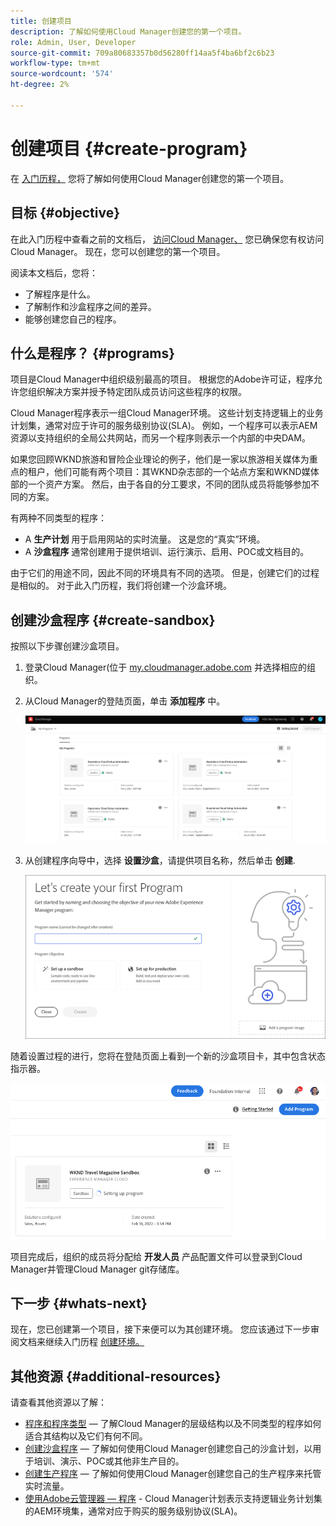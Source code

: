 ```yaml
---
title: 创建项目
description: 了解如何使用Cloud Manager创建您的第一个项目。
role: Admin, User, Developer
source-git-commit: 709a80683357b0d56280ff14aa5f4ba6bf2c6b23
workflow-type: tm+mt
source-wordcount: '574'
ht-degree: 2%

---
```



# 创建项目 {#create-program}

在 [入门历程，](overview.md) 您将了解如何使用Cloud Manager创建您的第一个项目。

## 目标 {#objective}

在此入门历程中查看之前的文档后， [访问Cloud Manager、](cloud-manager.md) 您已确保您有权访问Cloud Manager。 现在，您可以创建您的第一个项目。

阅读本文档后，您将：

* 了解程序是什么。
* 了解制作和沙盒程序之间的差异。
* 能够创建您自己的程序。

## 什么是程序？ {#programs}

项目是Cloud Manager中组织级别最高的项目。 根据您的Adobe许可证，程序允许您组织解决方案并授予特定团队成员访问这些程序的权限。

Cloud Manager程序表示一组Cloud Manager环境。 这些计划支持逻辑上的业务计划集，通常对应于许可的服务级别协议(SLA)。 例如，一个程序可以表示AEM资源以支持组织的全局公共网站，而另一个程序则表示一个内部的中央DAM。

如果您回顾WKND旅游和冒险企业理论的例子，他们是一家以旅游相关媒体为重点的租户，他们可能有两个项目：其WKND杂志部的一个站点方案和WKND媒体部的一个资产方案。 然后，由于各自的分工要求，不同的团队成员将能够参加不同的方案。

有两种不同类型的程序：

* A **生产计划** 用于启用网站的实时流量。 这是您的“真实”环境。
* A **沙盒程序** 通常创建用于提供培训、运行演示、启用、POC或文档目的。

由于它们的用途不同，因此不同的环境具有不同的选项。 但是，创建它们的过程是相似的。 对于此入门历程，我们将创建一个沙盒环境。

## 创建沙盒程序 {#create-sandbox}

按照以下步骤创建沙盒项目。

1. 登录Cloud Manager(位于 [my.cloudmanager.adobe.com](https://my.cloudmanager.adobe.com/) 并选择相应的组织。

1. 从Cloud Manager的登陆页面，单击 **添加程序** 中。

   ![Cloud Manager登录页面](/help/implementing/cloud-manager/getting-access-to-aem-in-cloud/assets/first_timelogin1.png)

1. 从创建程序向导中，选择 **设置沙盒**，请提供项目名称，然后单击 **创建**.

   ![程序类型创建](/help/implementing/cloud-manager/getting-access-to-aem-in-cloud/assets/create-sandbox.png)

随着设置过程的进行，您将在登陆页面上看到一个新的沙盒项目卡，其中包含状态指示器。

![从概述页面创建沙盒](/help/implementing/cloud-manager/getting-access-to-aem-in-cloud/assets/program-create-setupdemo2.png)

项目完成后，组织的成员将分配给 **开发人员** 产品配置文件可以登录到Cloud Manager并管理Cloud Manager git存储库。

## 下一步 {#whats-next}

现在，您已创建第一个项目，接下来便可以为其创建环境。 您应该通过下一步审阅文档来继续入门历程 [创建环境。](create-environments.md)

## 其他资源 {#additional-resources}

请查看其他资源以了解：

* [程序和程序类型](/help/implementing/cloud-manager/getting-access-to-aem-in-cloud/program-types.md)  — 了解Cloud Manager的层级结构以及不同类型的程序如何适合其结构以及它们有何不同。
* [创建沙盒程序](/help/implementing/cloud-manager/getting-access-to-aem-in-cloud/creating-sandbox-programs.md)  — 了解如何使用Cloud Manager创建您自己的沙盒计划，以用于培训、演示、POC或其他非生产目的。
* [创建生产程序](/help/implementing/cloud-manager/getting-access-to-aem-in-cloud/creating-production-programs.md)  — 了解如何使用Cloud Manager创建您自己的生产程序来托管实时流量。
* [使用Adobe云管理器 — 程序](https://experienceleague.adobe.com/docs/experience-manager-learn/cloud-service/cloud-manager/programs.html) - Cloud Manager计划表示支持逻辑业务计划集的AEM环境集，通常对应于购买的服务级别协议(SLA)。
